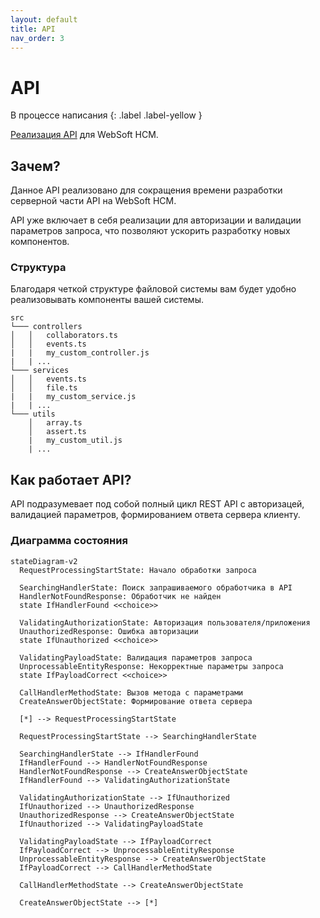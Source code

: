 ```yaml
---
layout: default
title: API
nav_order: 3
---
```

# API

В процессе написания
{: .label .label-yellow }

[Реализация API](https://github.com/HCM-guru/webtutor-api) для WebSoft HCM.

## Зачем?

Данное API реализовано для сокращения времени разработки серверной части API на WebSoft HCM.

API уже включает в себя реализации для авторизации и валидации параметров запроса, что позволяют ускорить разработку новых компонентов.


### Структура

Благодаря четкой структуре файловой системы вам будет удобно реализовывать компоненты вашей системы.

```
src
└─── controllers
│   │   collaborators.ts
│   │   events.ts
|   |   my_custom_controller.js
|   | ...
└─── services
│   │   events.ts
│   │   file.ts
|   |   my_custom_service.js
|   | ...
└─── utils
    │   array.ts
    │   assert.ts
    |   my_custom_util.js
    | ...
```

## Как работает API?

API подразумевает под собой полный цикл REST API с авторизацей, валидацией параметров, формированием ответа сервера клиенту.

### Диаграмма состояния

```mermaid
stateDiagram-v2
  RequestProcessingStartState: Начало обработки запроса

  SearchingHandlerState: Поиск запрашиваемого обработчика в API
  HandlerNotFoundResponse: Обработчик не найден
  state IfHandlerFound <<choice>>

  ValidatingAuthorizationState: Авторизация пользователя/приложения
  UnauthorizedResponse: Ошибка авторизации
  state IfUnauthorized <<choice>>

  ValidatingPayloadState: Валидация параметров запроса
  UnprocessableEntityResponse: Некорректные параметры запроса
  state IfPayloadCorrect <<choice>>

  CallHandlerMethodState: Вызов метода с параметрами
  CreateAnswerObjectState: Формирование ответа сервера

  [*] --> RequestProcessingStartState

  RequestProcessingStartState --> SearchingHandlerState

  SearchingHandlerState --> IfHandlerFound
  IfHandlerFound --> HandlerNotFoundResponse
  HandlerNotFoundResponse --> CreateAnswerObjectState
  IfHandlerFound --> ValidatingAuthorizationState

  ValidatingAuthorizationState --> IfUnauthorized
  IfUnauthorized --> UnauthorizedResponse
  UnauthorizedResponse --> CreateAnswerObjectState
  IfUnauthorized --> ValidatingPayloadState

  ValidatingPayloadState --> IfPayloadCorrect
  IfPayloadCorrect --> UnprocessableEntityResponse
  UnprocessableEntityResponse --> CreateAnswerObjectState
  IfPayloadCorrect --> CallHandlerMethodState

  CallHandlerMethodState --> CreateAnswerObjectState

  CreateAnswerObjectState --> [*]
```